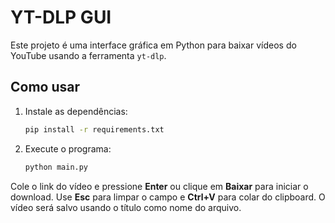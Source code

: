 # YT-DLP GUI

Este projeto é uma interface gráfica em Python para baixar vídeos do YouTube usando a ferramenta `yt-dlp`.

## Como usar

1. Instale as dependências:

   ```bash
   pip install -r requirements.txt
   ```

2. Execute o programa:

   ```bash
   python main.py
   ```

Cole o link do vídeo e pressione **Enter** ou clique em **Baixar** para iniciar o download.
Use **Esc** para limpar o campo e **Ctrl+V** para colar do clipboard.
O vídeo será salvo usando o título como nome do arquivo.
